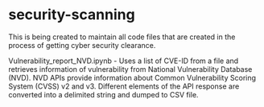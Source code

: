# security-scanning
This is being created to maintain all code files that are created in the process of getting cyber security clearance.

Vulnerability_report_NVD.ipynb - Uses a list of CVE-ID from a file and retrieves information of vulnerability from National Vulnerability Database (NVD). NVD APIs provide information about Common Vulnerability Scoring System (CVSS) v2 and v3. Different elements of the API response are converted into a delimited string and dumped to CSV file.
